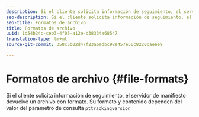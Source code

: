 ```yaml
---
description: Si el cliente solicita información de seguimiento, el servidor de manifiesto devuelve un archivo con formato. Su formato y contenido dependen del valor del parámetro de consulta pttrackingversion
seo-description: Si el cliente solicita información de seguimiento, el servidor de manifiesto devuelve un archivo con formato. Su formato y contenido dependen del valor del parámetro de consulta pttrackingversion
seo-title: Formatos de archivo
title: Formatos de archivo
uuid: 1d54b24c-ceb3-4f05-a12e-b38334a68547
translation-type: tm+mt
source-git-commit: 358c5b02d47f23a6adbc98e457e56c8220cae6e9

---
```



# Formatos de archivo {#file-formats}

Si el cliente solicita información de seguimiento, el servidor de manifiesto devuelve un archivo con formato. Su formato y contenido dependen del valor del parámetro de consulta `pttrackingversion`